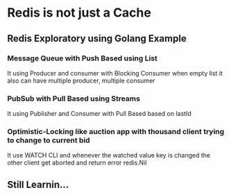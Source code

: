 # Redis is not just a Cache
## Redis Exploratory using Golang Example


### Message Queue with Push Based using List
It using Producer and consumer with Blocking Consumer when empty list
it also can have multiple producer, multiple consumer

### PubSub with Pull Based using Streams
It using Publisher and Consumer with Pull Based based on lastId


### Optimistic-Locking like auction app with thousand client trying to change to current bid
It use WATCH CLI and whenever the watched value key is changed the other client get aborted and return error redis.Nil

## Still Learnin...
